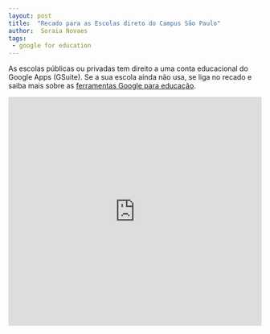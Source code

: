 ```yaml
---
layout: post
title:  "Recado para as Escolas direto do Campus São Paulo"
author:  Soraia Novaes
tags: 
 - google for education
---
```


As escolas públicas ou privadas tem direito a uma conta educacional do Google Apps (GSuite). Se a sua escola ainda não usa, se liga no recado e saiba mais sobre as [ferramentas Google para educação](http://professoragoogle.com.br/produtos/ferramentas-do-google-for-education/).

<iframe 
  width="100%" 
  height="455" 
  src="http://www.youtube.com/embed/AUsU0YBfheE?&autoplay=1&autohide=1&modestbranding=0&showinfo=0&ap=%2526fmt%3D22" 
  frameborder="0" 
  allowfullscreen>
</iframe>
